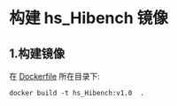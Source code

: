 ﻿# 构建 hs_Hibench 镜像

## 1.构建镜像
在 [Dockerfile](./Dockerfile) 所在目录下:  
```
docker build -t hs_Hibench:v1.0  . 
```





